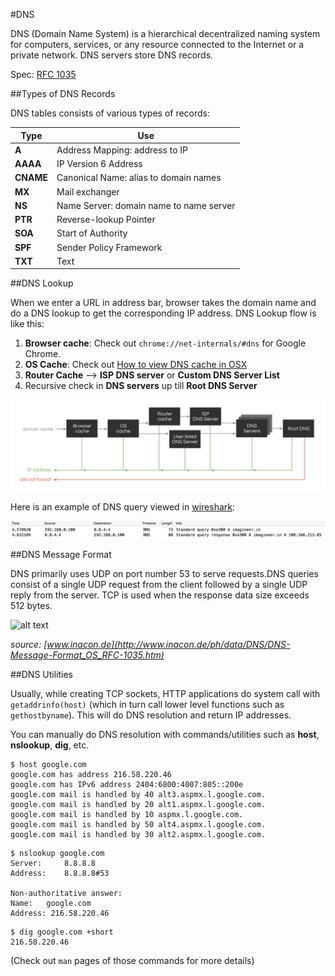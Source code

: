 #DNS

DNS (Domain Name System) is a hierarchical decentralized naming system for computers, services, or any resource connected to the Internet or a private network. DNS servers store DNS records.

Spec: [RFC 1035](https://www.ietf.org/rfc/rfc1035.txt)

##Types of DNS Records

DNS tables consists of various types of records:

| Type      | Use                                     |
|-----------|-----------------------------------------|
| **A**     | Address Mapping: address to IP          |
| **AAAA**  | IP Version 6 Address                    |
| **CNAME** | Canonical Name: alias to domain names   |
| **MX**    | Mail exchanger                          |
| **NS**    | Name Server: domain name to name server |
| **PTR**   | Reverse-lookup Pointer                  |
| **SOA**   | Start of Authority                      |
| **SPF**   | Sender Policy Framework                 |
| **TXT**   | Text                                    |


##DNS Lookup 

When we enter a URL in address bar, browser takes the domain name and do a DNS lookup to get the corresponding IP address. DNS Lookup flow is like this:
  1. **Browser cache**: Check out `chrome://net-internals/#dns` for Google Chrome.
  2. **OS Cache**: Check out [How to view DNS cache in OSX](http://stackoverflow.com/questions/38867905/how-to-view-dns-cache-in-osx/38882447#38882447)
  3. **Router Cache** --> **ISP DNS server** or **Custom DNS Server List**
  4. Recursive check in **DNS servers** up till **Root DNS Server**

![alt text](/img/dns_lookup.jpg "DNS Lookup flow")

Here is an example of DNS query viewed in [wireshark](https://www.wireshark.org/):

![alt text](/img/dns_wireshark.jpg "Wireshark screenshot of DNS query")

##DNS Message Format

DNS primarily uses UDP on port number 53 to serve requests.DNS queries consist of a single UDP request from the client followed by a single UDP reply from the server. TCP is used when the response data size exceeds 512 bytes.

![alt text](http://www.inacon.de/ph/data/images/F_126_OSOS_DNS-Message-Format_002.jpg "DNS Message Fromat")

*source: [www.inacon.de](http://www.inacon.de/ph/data/DNS/DNS-Message-Format_OS_RFC-1035.htm)*

##DNS Utilities

Usually, while creating TCP sockets, HTTP applications do system call with `getaddrinfo(host)` (which in turn call lower level functions such as `gethostbyname`). This will do DNS resolution and return IP addresses.

You can manually do DNS resolution with commands/utilities such as **host**, **nslookup**, **dig**, etc.

```
$ host google.com
google.com has address 216.58.220.46
google.com has IPv6 address 2404:6800:4007:805::200e
google.com mail is handled by 40 alt3.aspmx.l.google.com.
google.com mail is handled by 20 alt1.aspmx.l.google.com.
google.com mail is handled by 10 aspmx.l.google.com.
google.com mail is handled by 50 alt4.aspmx.l.google.com.
google.com mail is handled by 30 alt2.aspmx.l.google.com.
```

```
$ nslookup google.com
Server:		8.8.8.8
Address:	8.8.8.8#53

Non-authoritative answer:
Name:	google.com
Address: 216.58.220.46
```

```
$ dig google.com +short
216.58.220.46
```

(Check out `man` pages of those commands for more details)
